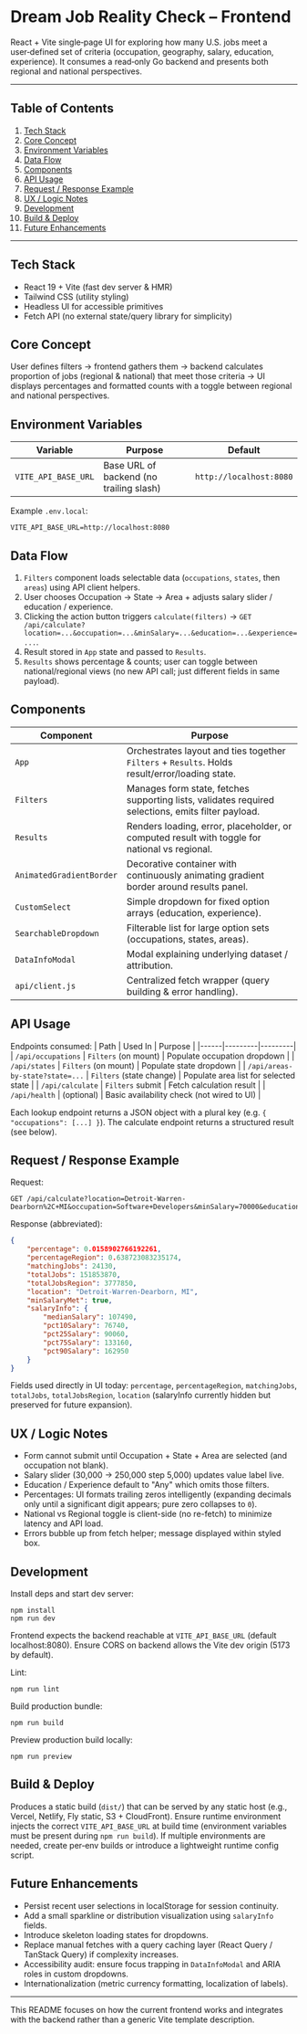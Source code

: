 # Dream Job Reality Check – Frontend

React + Vite single‑page UI for exploring how many U.S. jobs meet a user‑defined set of criteria (occupation, geography, salary, education, experience). It consumes a read‑only Go backend and presents both regional and national perspectives.

---
## Table of Contents
1. [Tech Stack](#tech-stack)
2. [Core Concept](#core-concept)
3. [Environment Variables](#environment-variables)
4. [Data Flow](#data-flow)
5. [Components](#components)
6. [API Usage](#api-usage)
7. [Request / Response Example](#request--response-example)
8. [UX / Logic Notes](#ux--logic-notes)
9. [Development](#development)
10. [Build & Deploy](#build--deploy)
11. [Future Enhancements](#future-enhancements)

---
## Tech Stack
- React 19 + Vite (fast dev server & HMR)
- Tailwind CSS (utility styling)
- Headless UI for accessible primitives
- Fetch API (no external state/query library for simplicity)

## Core Concept
User defines filters → frontend gathers them → backend calculates proportion of jobs (regional & national) that meet those criteria → UI displays percentages and formatted counts with a toggle between regional and national perspectives.

## Environment Variables
| Variable | Purpose | Default |
|----------|---------|---------|
| `VITE_API_BASE_URL` | Base URL of backend (no trailing slash) | `http://localhost:8080` |

Example `.env.local`:
```
VITE_API_BASE_URL=http://localhost:8080
```

## Data Flow
1. `Filters` component loads selectable data (`occupations`, `states`, then `areas`) using API client helpers.
2. User chooses Occupation → State → Area + adjusts salary slider / education / experience.
3. Clicking the action button triggers `calculate(filters)` → `GET /api/calculate?location=...&occupation=...&minSalary=...&education=...&experience=...`.
4. Result stored in `App` state and passed to `Results`.
5. `Results` shows percentage & counts; user can toggle between national/regional views (no new API call; just different fields in same payload).

## Components
| Component | Purpose |
|-----------|---------|
| `App` | Orchestrates layout and ties together `Filters` + `Results`. Holds result/error/loading state. |
| `Filters` | Manages form state, fetches supporting lists, validates required selections, emits filter payload. |
| `Results` | Renders loading, error, placeholder, or computed result with toggle for national vs regional. |
| `AnimatedGradientBorder` | Decorative container with continuously animating gradient border around results panel. |
| `CustomSelect` | Simple dropdown for fixed option arrays (education, experience). |
| `SearchableDropdown` | Filterable list for large option sets (occupations, states, areas). |
| `DataInfoModal` | Modal explaining underlying dataset / attribution. |
| `api/client.js` | Centralized fetch wrapper (query building & error handling). |

## API Usage
Endpoints consumed:
| Path | Used In | Purpose |
|------|---------|---------|
| `/api/occupations` | `Filters` (on mount) | Populate occupation dropdown |
| `/api/states` | `Filters` (on mount) | Populate state dropdown |
| `/api/areas-by-state?state=...` | `Filters` (state change) | Populate area list for selected state |
| `/api/calculate` | `Filters` submit | Fetch calculation result |
| `/api/health` | (optional) | Basic availability check (not wired to UI) |

Each lookup endpoint returns a JSON object with a plural key (e.g. `{ "occupations": [...] }`). The calculate endpoint returns a structured result (see below).

## Request / Response Example
Request:
```
GET /api/calculate?location=Detroit-Warren-Dearborn%2C+MI&occupation=Software+Developers&minSalary=70000&education=Bachelor's%20degree&experience=None
```
Response (abbreviated):
```json
{
	"percentage": 0.0158902766192261,
	"percentageRegion": 0.638723083235174,
	"matchingJobs": 24130,
	"totalJobs": 151853870,
	"totalJobsRegion": 3777850,
	"location": "Detroit-Warren-Dearborn, MI",
	"minSalaryMet": true,
	"salaryInfo": {
		"medianSalary": 107490,
		"pct10Salary": 76740,
		"pct25Salary": 90060,
		"pct75Salary": 133160,
		"pct90Salary": 162950
	}
}
```

Fields used directly in UI today: `percentage`, `percentageRegion`, `matchingJobs`, `totalJobs`, `totalJobsRegion`, `location` (salaryInfo currently hidden but preserved for future expansion).

## UX / Logic Notes
- Form cannot submit until Occupation + State + Area are selected (and occupation not blank).
- Salary slider (30,000 → 250,000 step 5,000) updates value label live.
- Education / Experience default to "Any" which omits those filters.
- Percentages: UI formats trailing zeros intelligently (expanding decimals only until a significant digit appears; pure zero collapses to `0`).
- National vs Regional toggle is client-side (no re-fetch) to minimize latency and API load.
- Errors bubble up from fetch helper; message displayed within styled box.

## Development
Install deps and start dev server:
```
npm install
npm run dev
```
Frontend expects the backend reachable at `VITE_API_BASE_URL` (default localhost:8080). Ensure CORS on backend allows the Vite dev origin (5173 by default).

Lint:
```
npm run lint
```

Build production bundle:
```
npm run build
```
Preview production build locally:
```
npm run preview
```

## Build & Deploy
Produces a static build (`dist/`) that can be served by any static host (e.g., Vercel, Netlify, Fly static, S3 + CloudFront). Ensure runtime environment injects the correct `VITE_API_BASE_URL` at build time (environment variables must be present during `npm run build`). If multiple environments are needed, create per‑env builds or introduce a lightweight runtime config script.

## Future Enhancements
- Persist recent user selections in localStorage for session continuity.
- Add a small sparkline or distribution visualization using `salaryInfo` fields.
- Introduce skeleton loading states for dropdowns.
- Replace manual fetches with a query caching layer (React Query / TanStack Query) if complexity increases.
- Accessibility audit: ensure focus trapping in `DataInfoModal` and ARIA roles in custom dropdowns.
- Internationalization (metric currency formatting, localization of labels).

---
This README focuses on how the current frontend works and integrates with the backend rather than a generic Vite template description.
